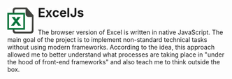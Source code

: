 # ExcelJs <img align="left" alt="Excel Js" src="https://raw.githubusercontent.com/Elzier/ExcelJS/c84ffd99ee7642de3cc0f30a7967a82975e21170/src/assets/img/excelIcon.svg" style="padding-right:10px; margin-top: 5px;" />

The browser version of Excel is written in native JavaScript. The main goal of the project is to implement non-standard
technical tasks without using modern frameworks. According to the idea, this approach allowed me to better understand
what processes are taking place in "under the hood of front-end frameworks" and also teach me to think outside the box.
